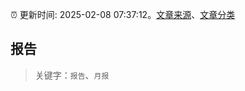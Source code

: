 :alarm_clock: 更新时间: 2025-02-08 07:37:12。[文章来源](/README.md)、[文章分类](/TAGS.md)

## 报告


> 关键字：`报告`、`月报`



